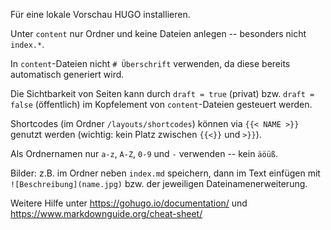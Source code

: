 
Für eine lokale Vorschau HUGO installieren.

Unter `content` nur Ordner und keine Dateien anlegen -- besonders nicht `index.*`.

In `content`-Dateien nicht `# Überschrift` verwenden, da diese bereits automatisch generiert wird.

Die Sichtbarkeit von Seiten kann durch `draft = true` (privat) bzw. `draft = false` (öffentlich) im Kopfelement von `content`-Dateien gesteuert werden.

Shortcodes (im Ordner `/layouts/shortcodes`) können via `{{< NAME >}}` genutzt werden (wichtig: kein Platz zwischen `{{<}}` und `>}}`).

Als Ordnernamen nur `a-z`, `A-Z`, `0-9` und `-` verwenden -- kein `äöüß`.

Bilder: z.B. im Ordner neben `index.md` speichern, dann im Text einfügen mit `![Beschreibung](name.jpg)` bzw. der jeweiligen Dateinamenerweiterung.

Weitere Hilfe unter https://gohugo.io/documentation/ und https://www.markdownguide.org/cheat-sheet/
